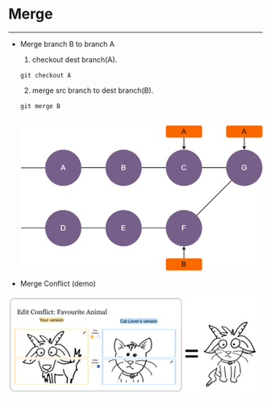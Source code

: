# Merge
---

<div grid="~ cols-2 gap-10" class="mt-5">

<div>

- Merge branch B to branch A 

    1. checkout dest branch(A).
    ```shell
    git checkout A
    ```
    2. merge src branch to dest branch(B).
    ```shell
    git merge B
    ```

    <br/>

    <img src="/merge.png" class="h-45">

</div>

<div>

- Merge Conflict (demo)

<img src="/merge-conflict.png">

</div>


</div>